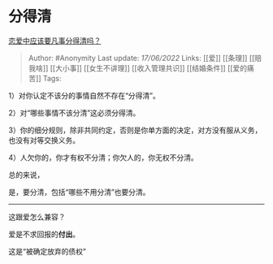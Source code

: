 # 分得清
[恋爱中应该要凡事分得清吗？](https://www.zhihu.com/question/537197073/answer/2525354255)

> Author: #Anonymity 
Last update: *17/06/2022* 
Links: [[爱]] [[条理]] [[赔我啥]] [[大小事]] [[女生不讲理]] [[收入管理共识]] [[结婚条件]] [[爱的痛苦]]
Tags: 

1）对你认定不该分的事情自然不存在“分得清”。

2）对“哪些事情不该分清”这必须分得清。

3）你的细分规则，除非共同约定，否则是你单方面的决定，对方没有服从义务，也没有对等交换义务。

4）人欠你的，你才有权不分清；你欠人的，你无权不分清。

总的来说，

是，要分清，包括“哪些不用分清”也要分清。

---

这跟爱怎么兼容？

爱是不求回报的**付出**。

这是“被确定放弃的债权”

